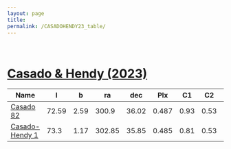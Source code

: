 ```yaml
---
layout: page
title: 
permalink: /CASADOHENDY23_table/
---
```


&nbsp;
# [Casado & Hendy (2023)](https://ui.adsabs.harvard.edu/abs/2023MNRAS.521.1399C)

| Name | l | b | ra | dec | Plx | C1 | C2 | C3 |
| ---- | - | - | -- | --- | --- | -- | -- | -- |
| [Casado 82](https://ucc.ar/_clusters/casado82/) | 72.59 | 2.59 | 300.9 | 36.02 | 0.487 | 0.93 | 0.53 | <span style="color: green; font-weight: bold;">A</span><span style="color: #FFC300; font-weight: bold;">B</span> |
| [Casado-Hendy 1](https://ucc.ar/_clusters/casadohendy1/) | 73.3 | 1.17 | 302.85 | 35.85 | 0.485 | 0.81 | 0.53 | <span style="color: green; font-weight: bold;">A</span><span style="color: #FFC300; font-weight: bold;">B</span> |
